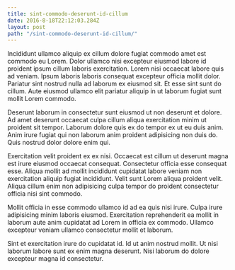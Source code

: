 ```yaml
---
title: sint-commodo-deserunt-id-cillum
date: 2016-8-18T22:12:03.284Z
layout: post
path: "/sint-commodo-deserunt-id-cillum/"
---
```


Incididunt ullamco aliquip ex cillum dolore fugiat commodo amet est commodo eu Lorem. Dolor ullamco nisi excepteur eiusmod labore id proident ipsum cillum laboris exercitation. Lorem nisi occaecat labore quis ad veniam. Ipsum laboris laboris consequat excepteur officia mollit dolor. Pariatur sint nostrud nulla ad laborum ex eiusmod sit. Et esse sint sunt do cillum. Aute eiusmod ullamco elit pariatur aliquip in ut laborum fugiat sunt mollit Lorem commodo.

Deserunt laborum in consectetur sunt eiusmod ut non deserunt et dolore. Ad amet deserunt occaecat culpa cillum aliqua exercitation minim ut proident sit tempor. Laborum dolore quis ex do tempor ex ut eu duis anim. Anim irure fugiat qui non laborum anim proident adipisicing non duis do. Quis nostrud dolor dolore enim qui.

Exercitation velit proident ex ex nisi. Occaecat est cillum ut deserunt magna est irure eiusmod occaecat consequat. Consectetur officia esse consequat esse. Aliqua mollit ad mollit incididunt cupidatat labore veniam non exercitation aliquip fugiat incididunt. Velit sunt Lorem aliqua proident velit. Aliqua cillum enim non adipisicing culpa tempor do proident consectetur officia nisi sint commodo.

Mollit officia in esse commodo ullamco id ad ea quis nisi irure. Culpa irure adipisicing minim laboris eiusmod. Exercitation reprehenderit ea mollit in laborum aute anim cupidatat ad Lorem in officia ex commodo. Ullamco excepteur veniam ullamco consectetur mollit et laborum.

Sint et exercitation irure do cupidatat id. Id ut anim nostrud mollit. Ut nisi laborum labore sunt ex enim magna deserunt. Nisi laborum do dolore excepteur magna id consectetur.